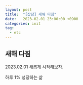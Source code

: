 ```yaml
---
layout: post
title:  "[잡담] 새해 다짐"
date:   2023-02-01 23:00:00 +0900
categories: init
tag: 
  - etc
---
```



## 새해 다짐

2023.02.01 새롭게 시작해보자.

하루 1% 성장하는 삶
